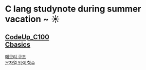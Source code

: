 # C lang studynote during summer vacation ~ ☀️

[CodeUp_C100](https://codeup.kr/problemsetsol.php?psid=23)<br>
[Cbasics](https://opentutorials.org/module/3921/23494)
---

[메모리 구조](http://www.tcpschool.com/c/c_memory_structure)<br>
[문자열 입력 함수](https://iridescent-zeal.tistory.com/2)
